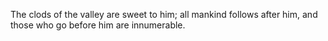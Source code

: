 The clods of the valley are sweet to him; all mankind follows after him, and those who go before him are innumerable.
